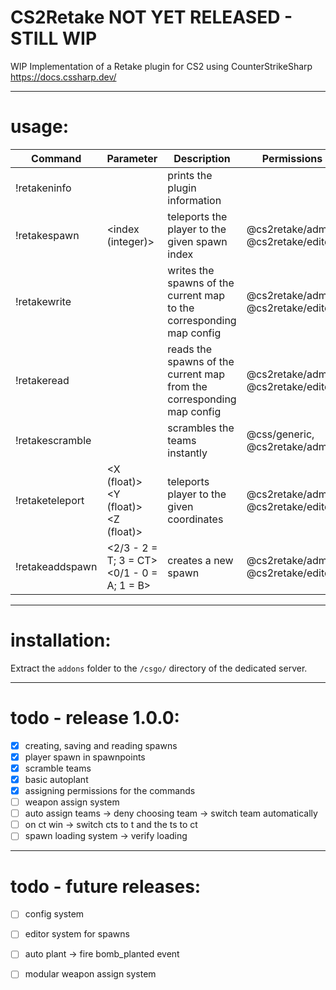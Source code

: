 # CS2Retake  NOT YET RELEASED - STILL WIP
  
WIP Implementation of a Retake plugin for CS2 using CounterStrikeSharp  
<https://docs.cssharp.dev/>  
  
---
# usage:  
| Command         | Parameter                                  | Description                                                           | Permissions                         |
|-----------------|--------------------------------------------|-----------------------------------------------------------------------|-------------------------------------|
| !retakeninfo    |                                            | prints the plugin information                                         |                                     |
| !retakespawn    | <index (integer)>                          | teleports the player to the given spawn index                         | @cs2retake/admin, @cs2retake/editor |
| !retakewrite    |                                            | writes the spawns of the current map to the corresponding map config  | @cs2retake/admin, @cs2retake/editor |
| !retakeread     |                                            | reads the spawns of the current map from the corresponding map config | @cs2retake/admin, @cs2retake/editor |
| !retakescramble |                                            | scrambles the teams instantly                                         | @css/generic, @cs2retake/admin      |
| !retaketeleport | <X (float)> <Y (float)> <Z (float)>        | teleports player to the given coordinates                             | @cs2retake/admin, @cs2retake/editor |
| !retakeaddspawn | <2/3 - 2 = T; 3 = CT> <0/1 - 0 = A; 1 = B> | creates a new spawn                                                   | @cs2retake/admin, @cs2retake/editor |
  
---
# installation:  
Extract the `addons` folder to the `/csgo/` directory of the dedicated server.  

---
# todo - release 1.0.0:  
- [x] creating, saving and reading spawns
- [x] player spawn in spawnpoints 
- [x] scramble teams
- [x] basic autoplant 
- [x] assigning permissions for the commands
- [ ] weapon assign system
- [ ] auto assign teams -> deny choosing team -> switch team automatically
- [ ] on ct win -> switch cts to t and the ts to ct
- [ ] spawn loading system -> verify loading

---
# todo - future releases:  
- [ ] config system
- [ ] editor system for spawns
- [ ] auto plant -> fire bomb_planted event
- [ ] modular weapon assign system




